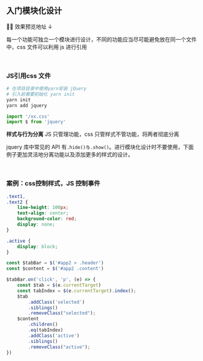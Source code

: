 ## 入门模块化设计
🛑🛑 效果预览地址 ↓


每一个功能可独立一个模块进行设计，不同的功能应当尽可能避免放在同一个文件中，css 文件可以利用 js 进行引用

<br />

### JS引用css 文件

```bash
# 在项目目录中使用yarn安装 jQuery
# 引入前需要初始化 yarn init
yarn init   
yarn add jquery
```

```js
import '/xx.css'
import $ from 'jquery'
```

**样式与行为分离**
JS 只管理功能，css 只管样式不管功能，将两者彻底分离

jquery 库中常见的 API 有`.hide()与.show()`。进行模块化设计时不要使用，下面例子更加灵活地分离功能以及添加更多的样式的设计。

<br />

### 案例：css控制样式，JS 控制事件

```css
.text1,
.text2 {
    line-height: 100px;
    text-align: center;
    background-color: red;
    display: none;
}

.active {
    display: block;
}
```

```js
const $tabBar = $('#app2 > .header')
const $content = $('#app2 .content')

$tabBar.on('click', 'p', (e) => {
    const $tab = $(e.currentTarget)
    const tabIndex = $(e.currentTarget).index();
    $tab
        .addClass('selected')
        .siblings()
        .removeClass("selected");
    $content
        .children()
        .eq(tabIndex)
        .addClass('active')
        .siblings()
        .removeClass("active");
})
```